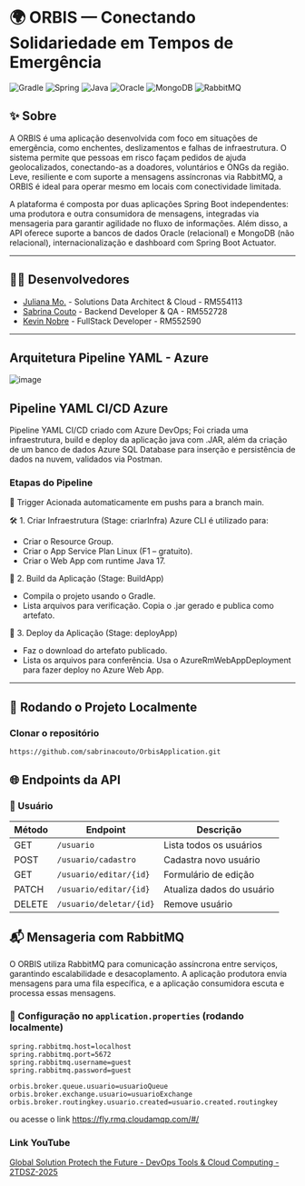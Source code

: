 # 🌍 ORBIS — Conectando Solidariedade em Tempos de Emergência

![Gradle](https://img.shields.io/badge/Gradle-02303A.svg?style=for-the-badge&logo=Gradle&logoColor=white)
![Spring](https://img.shields.io/badge/SpringBoot-6DB33F.svg?style=for-the-badge&logo=spring&logoColor=white)
![Java](https://img.shields.io/badge/Java-ED8B00?style=for-the-badge&logo=openjdk&logoColor=white)
![Oracle](https://img.shields.io/badge/Oracle-F80000?style=for-the-badge&logo=oracle&logoColor=white)
![MongoDB](https://img.shields.io/badge/MongoDB-4EA94B?style=for-the-badge&logo=mongodb&logoColor=white)
![RabbitMQ](https://img.shields.io/badge/RabbitMQ-FF6600.svg?style=for-the-badge&logo=rabbitmq&logoColor=white)

## ✨ Sobre

A ORBIS é uma aplicação desenvolvida com foco em situações de emergência, como enchentes, deslizamentos e falhas de infraestrutura. O sistema permite que pessoas em risco façam pedidos de ajuda geolocalizados, conectando-as a doadores, voluntários e ONGs da região. Leve, resiliente e com suporte a mensagens assíncronas via RabbitMQ, a ORBIS é ideal para operar mesmo em locais com conectividade limitada.

A plataforma é composta por duas aplicações Spring Boot independentes: uma produtora e outra consumidora de mensagens, integradas via mensageria para garantir agilidade no fluxo de informações. Além disso, a API oferece suporte a bancos de dados Oracle (relacional) e MongoDB (não relacional), internacionalização e dashboard com Spring Boot Actuator.

---

## 👩‍💻 Desenvolvedores

- [Juliana Mo.](https://github.com/julianamo93) - Solutions Data Architect & Cloud - RM554113
- [Sabrina Couto](https://github.com/sabrinacouto) - Backend Developer & QA - RM552728
- [Kevin Nobre](https://github.com/KevinNobre) - FullStack Developer - RM552590

---

## Arquitetura Pipeline YAML - Azure
![image](https://github.com/user-attachments/assets/e3c6f76b-b9b9-4a1f-b555-a18fb5b9bb39)

## Pipeline YAML CI/CD Azure

Pipeline YAML CI/CD criado com Azure DevOps; Foi criada uma infraestrutura, build e deploy da aplicação java com .JAR, 
além da criação de um banco de dados Azure SQL Database para inserção e persistência de dados na nuvem, validados via Postman.

### Etapas do Pipeline
🔁 Trigger
Acionada automaticamente em pushs para a branch main.

🛠️ 1. Criar Infraestrutura (Stage: criarInfra)
Azure CLI é utilizado para:
- Criar o Resource Group.
- Criar o App Service Plan Linux (F1 – gratuito).
- Criar o Web App com runtime Java 17.

🔨 2. Build da Aplicação (Stage: BuildApp)
- Compila o projeto usando o Gradle.
- Lista arquivos para verificação.
Copia o .jar gerado e publica como artefato.

🚀 3. Deploy da Aplicação (Stage: deployApp)
- Faz o download do artefato publicado.
- Lista os arquivos para conferência.
Usa o AzureRmWebAppDeployment para fazer deploy no Azure Web App.

---

## 💾 Rodando o Projeto Localmente

### Clonar o repositório

```bash
https://github.com/sabrinacouto/OrbisApplication.git
```

## 🌐 Endpoints da API

### 📍 Usuário

| Método  | Endpoint                  | Descrição                       |
|---------|---------------------------|----------------------------------|
| GET     | `/usuario`                | Lista todos os usuários         |
| POST    | `/usuario/cadastro`       | Cadastra novo usuário           |
| GET     | `/usuario/editar/{id}`    | Formulário de edição            |
| PATCH   | `/usuario/editar/{id}`    | Atualiza dados do usuário       |
| DELETE  | `/usuario/deletar/{id}`   | Remove usuário                  |


## 📬 Mensageria com RabbitMQ

O ORBIS utiliza RabbitMQ para comunicação assíncrona entre serviços, garantindo escalabilidade e desacoplamento. A aplicação produtora envia mensagens para uma fila específica, e a aplicação consumidora escuta e processa essas mensagens.

### 🔧 Configuração no `application.properties` (rodando localmente)

```properties
spring.rabbitmq.host=localhost
spring.rabbitmq.port=5672
spring.rabbitmq.username=guest
spring.rabbitmq.password=guest

orbis.broker.queue.usuario=usuarioQueue
orbis.broker.exchange.usuario=usuarioExchange
orbis.broker.routingkey.usuario.created=usuario.created.routingkey
```

ou acesse o link https://fly.rmq.cloudamqp.com/#/

### Link YouTube

[Global Solution Protech the Future - DevOps Tools & Cloud Computing - 2TDSZ-2025](https://youtu.be/YC0S45zxolo)

